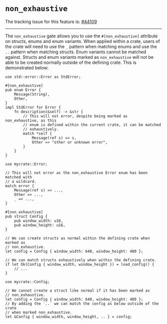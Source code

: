 # `non_exhaustive`

The tracking issue for this feature is: [#44109]

[#44109]: https://github.com/rust-lang/rust/issues/44109

------------------------

The `non_exhaustive` gate allows you to use the `#[non_exhaustive]` attribute
on structs, enums and enum variants. When applied within a crate, users of the
crate will need to use the `_` pattern when matching enums and use the `..`
pattern when matching structs. Enum variants cannot be matched against.
Structs and enum variants marked as `non_exhaustive` will not be able to
be created normally outside of the defining crate. This is demonstrated
below:

```rust,ignore (pseudo-Rust)
use std::error::Error as StdError;

#[non_exhaustive]
pub enum Error {
    Message(String),
    Other,
}
impl StdError for Error {
    fn description(&self) -> &str {
        // This will not error, despite being marked as non_exhaustive, as this
        // enum is defined within the current crate, it can be matched
        // exhaustively.
        match *self {
            Message(ref s) => s,
            Other => "other or unknown error",
        }
    }
}
```

```rust,ignore (pseudo-Rust)
use mycrate::Error;

// This will not error as the non_exhaustive Error enum has been matched with
// a wildcard.
match error {
    Message(ref s) => ...,
    Other => ...,
    _ => ...,
}
```

```rust,ignore (pseudo-Rust)
#[non_exhaustive]
pub struct Config {
    pub window_width: u16,
    pub window_height: u16,
}

// We can create structs as normal within the defining crate when marked as
// non_exhaustive.
let config = Config { window_width: 640, window_height: 480 };

// We can match structs exhaustively when within the defining crate.
if let Ok(Config { window_width, window_height }) = load_config() {
    // ...
}
```

```rust,ignore (pseudo-Rust)
use mycrate::Config;

// We cannot create a struct like normal if it has been marked as
// non_exhaustive.
let config = Config { window_width: 640, window_height: 480 };
// By adding the `..` we can match the config as below outside of the crate
// when marked non_exhaustive.
let &Config { window_width, window_height, .. } = config;
```
